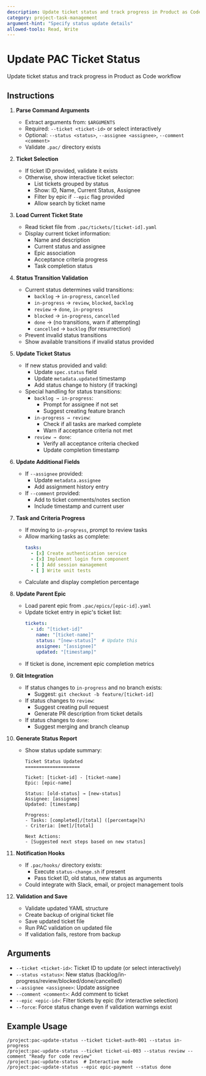 ```yaml
---
description: Update ticket status and track progress in Product as Code workflow
category: project-task-management
argument-hint: "Specify status update details"
allowed-tools: Read, Write
---
```


# Update PAC Ticket Status

Update ticket status and track progress in Product as Code workflow

## Instructions

1. **Parse Command Arguments**
   - Extract arguments from: `$ARGUMENTS`
   - Required: `--ticket <ticket-id>` or select interactively
   - Optional: `--status <status>`, `--assignee <assignee>`, `--comment <comment>`
   - Validate `.pac/` directory exists

2. **Ticket Selection**
   - If ticket ID provided, validate it exists
   - Otherwise, show interactive ticket selector:
     - List tickets grouped by status
     - Show: ID, Name, Current Status, Assignee
     - Filter by epic if `--epic` flag provided
     - Allow search by ticket name

3. **Load Current Ticket State**
   - Read ticket file from `.pac/tickets/[ticket-id].yaml`
   - Display current ticket information:
     - Name and description
     - Current status and assignee
     - Epic association
     - Acceptance criteria progress
     - Task completion status

4. **Status Transition Validation**
   - Current status determines valid transitions:
     - `backlog` → `in-progress`, `cancelled`
     - `in-progress` → `review`, `blocked`, `backlog`
     - `review` → `done`, `in-progress`
     - `blocked` → `in-progress`, `cancelled`
     - `done` → (no transitions, warn if attempting)
     - `cancelled` → `backlog` (for resurrection)
   - Prevent invalid status transitions
   - Show available transitions if invalid status provided

5. **Update Ticket Status**
   - If new status provided and valid:
     - Update `spec.status` field
     - Update `metadata.updated` timestamp
     - Add status change to history (if tracking)
   - Special handling for status transitions:
     - `backlog → in-progress`: 
       - Prompt for assignee if not set
       - Suggest creating feature branch
     - `in-progress → review`:
       - Check if all tasks are marked complete
       - Warn if acceptance criteria not met
     - `review → done`:
       - Verify all acceptance criteria checked
       - Update completion timestamp

6. **Update Additional Fields**
   - If `--assignee` provided:
     - Update `metadata.assignee`
     - Add assignment history entry
   - If `--comment` provided:
     - Add to ticket comments/notes section
     - Include timestamp and current user

7. **Task and Criteria Progress**
   - If moving to `in-progress`, prompt to review tasks
   - Allow marking tasks as complete:
     ```yaml
     tasks:
       - [x] Create authentication service
       - [x] Implement login form component
       - [ ] Add session management
       - [ ] Write unit tests
     ```
   - Calculate and display completion percentage

8. **Update Parent Epic**
   - Load parent epic from `.pac/epics/[epic-id].yaml`
   - Update ticket entry in epic's ticket list:
     ```yaml
     tickets:
       - id: "[ticket-id]"
         name: "[ticket-name]"
         status: "[new-status]"  # Update this
         assignee: "[assignee]"
         updated: "[timestamp]"
     ```
   - If ticket is done, increment epic completion metrics

9. **Git Integration**
   - If status changes to `in-progress` and no branch exists:
     - Suggest: `git checkout -b feature/[ticket-id]`
   - If status changes to `review`:
     - Suggest creating pull request
     - Generate PR description from ticket details
   - If status changes to `done`:
     - Suggest merging and branch cleanup

10. **Generate Status Report**
    - Show status update summary:
      ```
      Ticket Status Updated
      ====================
      
      Ticket: [ticket-id] - [ticket-name]
      Epic: [epic-name]
      
      Status: [old-status] → [new-status]
      Assignee: [assignee]
      Updated: [timestamp]
      
      Progress:
      - Tasks: [completed]/[total] ([percentage]%)
      - Criteria: [met]/[total]
      
      Next Actions:
      - [Suggested next steps based on new status]
      ```

11. **Notification Hooks**
    - If `.pac/hooks/` directory exists:
      - Execute `status-change.sh` if present
      - Pass ticket ID, old status, new status as arguments
    - Could integrate with Slack, email, or project management tools

12. **Validation and Save**
    - Validate updated YAML structure
    - Create backup of original ticket file
    - Save updated ticket file
    - Run PAC validation on updated file
    - If validation fails, restore from backup

## Arguments

- `--ticket <ticket-id>`: Ticket ID to update (or select interactively)
- `--status <status>`: New status (backlog/in-progress/review/blocked/done/cancelled)
- `--assignee <assignee>`: Update assignee
- `--comment <comment>`: Add comment to ticket
- `--epic <epic-id>`: Filter tickets by epic (for interactive selection)
- `--force`: Force status change even if validation warnings exist

## Example Usage

```
/project:pac-update-status --ticket ticket-auth-001 --status in-progress
/project:pac-update-status --ticket ticket-ui-003 --status review --comment "Ready for code review"
/project:pac-update-status  # Interactive mode
/project:pac-update-status --epic epic-payment --status done
```